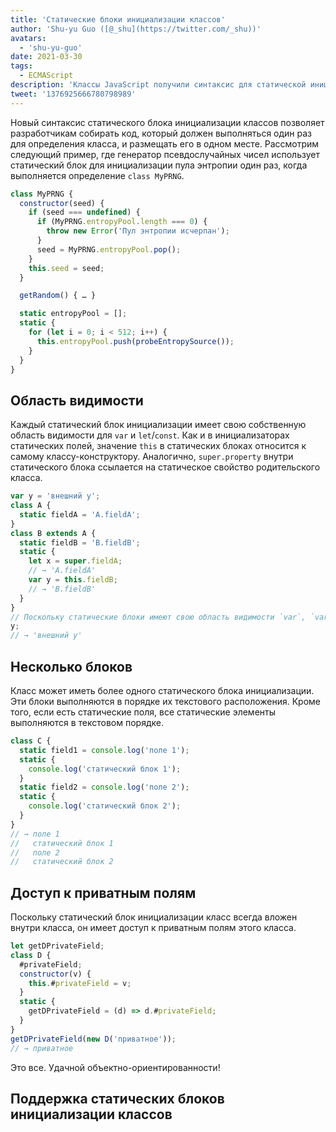 ```yaml
---
title: 'Статические блоки инициализации классов'
author: 'Shu-yu Guo ([@_shu](https://twitter.com/_shu))'
avatars:
  - 'shu-yu-guo'
date: 2021-03-30
tags:
  - ECMAScript
description: 'Классы JavaScript получили синтаксис для статической инициализации.'
tweet: '1376925666780798989'
---
```

Новый синтаксис статического блока инициализации классов позволяет разработчикам собирать код, который должен выполняться один раз для определения класса, и размещать его в одном месте. Рассмотрим следующий пример, где генератор псевдослучайных чисел использует статический блок для инициализации пула энтропии один раз, когда выполняется определение `class MyPRNG`.

<!--truncate-->
```js
class MyPRNG {
  constructor(seed) {
    if (seed === undefined) {
      if (MyPRNG.entropyPool.length === 0) {
        throw new Error('Пул энтропии исчерпан');
      }
      seed = MyPRNG.entropyPool.pop();
    }
    this.seed = seed;
  }

  getRandom() { … }

  static entropyPool = [];
  static {
    for (let i = 0; i < 512; i++) {
      this.entropyPool.push(probeEntropySource());
    }
  }
}
```

## Область видимости

Каждый статический блок инициализации имеет свою собственную область видимости для `var` и `let`/`const`. Как и в инициализаторах статических полей, значение `this` в статических блоках относится к самому классу-конструктору. Аналогично, `super.property` внутри статического блока ссылается на статическое свойство родительского класса.

```js
var y = 'внешний y';
class A {
  static fieldA = 'A.fieldA';
}
class B extends A {
  static fieldB = 'B.fieldB';
  static {
    let x = super.fieldA;
    // → 'A.fieldA'
    var y = this.fieldB;
    // → 'B.fieldB'
  }
}
// Поскольку статические блоки имеют свою область видимости `var`, `var` не всплывает!
y;
// → 'внешний y'
```

## Несколько блоков

Класс может иметь более одного статического блока инициализации. Эти блоки выполняются в порядке их текстового расположения. Кроме того, если есть статические поля, все статические элементы выполняются в текстовом порядке.

```js
class C {
  static field1 = console.log('поле 1');
  static {
    console.log('статический блок 1');
  }
  static field2 = console.log('поле 2');
  static {
    console.log('статический блок 2');
  }
}
// → поле 1
//   статический блок 1
//   поле 2
//   статический блок 2
```

## Доступ к приватным полям

Поскольку статический блок инициализации класс всегда вложен внутри класса, он имеет доступ к приватным полям этого класса.

```js
let getDPrivateField;
class D {
  #privateField;
  constructor(v) {
    this.#privateField = v;
  }
  static {
    getDPrivateField = (d) => d.#privateField;
  }
}
getDPrivateField(new D('приватное'));
// → приватное
```

Это все. Удачной объектно-ориентированности!

## Поддержка статических блоков инициализации классов

<feature-support chrome="91 https://bugs.chromium.org/p/v8/issues/detail?id=11375"
                 firefox="нет"
                 safari="нет"
                 nodejs="нет"
                 babel="да https://babeljs.io/docs/en/babel-plugin-proposal-class-static-block"></feature-support>
